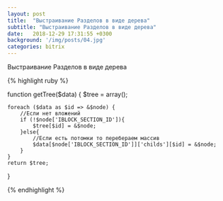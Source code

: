 ```yaml
---
layout: post
title:  "Выстраивание Разделов в виде дерева"
subtitle: "Выстраивание Разделов в виде дерева"
date:   2018-12-29 17:31:55 +0300
background: '/img/posts/04.jpg'
categories: bitrix
---
```

Выстраивание Разделов в виде дерева

{% highlight ruby %}

function getTree($data) {
	$tree = array();

	foreach ($data as $id => &$node) {
		//Если нет вложений
		if (!$node['IBLOCK_SECTION_ID']){
			$tree[$id] = &$node;
		}else{
			//Если есть потомки то перебераем массив
			$data[$node['IBLOCK_SECTION_ID']]['childs'][$id] = &$node;
		}
	}
	return $tree;
}

{% endhighlight %}